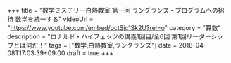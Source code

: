 +++
title =  "数学ミステリー白熱教室 第一回 ラングランズ・プログラムへの招待 数学を統一する"
videoUrl = "https://www.youtube.com/embed/octSjc1Sk2U?rel=o"
category = "算数"
description = "ロナルド・ハイフェッツの講義1回目/全6回 第1回リーダーシップとは何だ！"
tags = ["数学,白熱教室,ラングランズ"]
date = 2018-04-08T17:03:39+09:00
draft = true
+++

